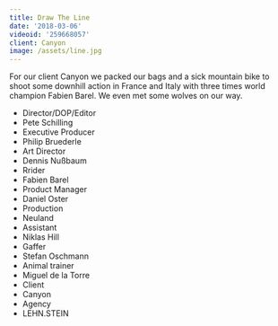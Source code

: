 ```yaml
---
title: Draw The Line
date: '2018-03-06'
videoid: '259668057'
client: Canyon
image: /assets/line.jpg
---
```

For our client Canyon we packed our bags and a sick mountain bike to shoot some downhill action in France and Italy with three times world champion Fabien Barel. We even met some wolves on our way. 

* Director/DOP/Editor
* Pete Schilling 
* Executive Producer
* Philip Bruederle
* Art Director
* Dennis Nußbaum
* Rrider
* Fabien Barel
* Product Manager
* Daniel Oster
* Production
* Neuland
* Assistant
* Niklas Hill
* Gaffer
* Stefan Oschmann
* Animal trainer
* Miguel de la Torre
* Client
* Canyon
* Agency
* LEHN.STEIN
